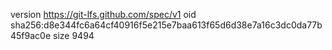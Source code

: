 version https://git-lfs.github.com/spec/v1
oid sha256:d8e344fc6a64cf40916f5e215e7baa613f65d6d38e7a16c3dc0da77b45f9ac0e
size 9494
